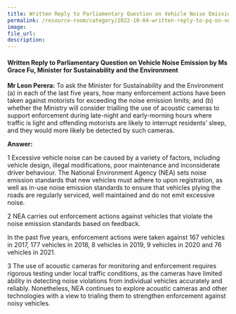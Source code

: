 ```yaml
---  
title: Written Reply to Parliamentary Question on Vehicle Noise Emission by Ms Grace Fu, Minister for Sustainability and the Environment
permalink: /resource-room/category/2022-10-04-written-reply-to-pq-on-vehicle-noise-emission/
image:  
file_url:  
description:  
---  
```

#### Written Reply to Parliamentary Question on Vehicle Noise Emission by Ms Grace Fu, Minister for Sustainability and the Environment

**Mr Leon Perera:** To ask the Minister for Sustainability and the Environment (a) in each of the last five years, how many enforcement actions have been taken against motorists for exceeding the noise emission limits; and (b) whether the Ministry will consider trialling the use of acoustic cameras to support enforcement during late-night and early-morning hours where traffic is light and offending motorists are likely to interrupt residents’ sleep, and they would more likely be detected by such cameras.

**Answer:**

1 Excessive vehicle noise can be caused by a variety of factors, including vehicle design, illegal modifications, poor maintenance and inconsiderate driver behaviour. The National Environment Agency (NEA) sets noise emission standards that new vehicles must adhere to upon registration, as well as in-use noise emission standards to ensure that vehicles plying the roads are regularly serviced, well maintained and do not emit excessive noise.

2 NEA carries out enforcement actions against vehicles that violate the noise emission standards based on feedback.

In the past five years, enforcement actions were taken against 167 vehicles in 2017, 177 vehicles in 2018, 8 vehicles in 2019, 9 vehicles in 2020 and 76 vehicles in 2021.

3 The use of acoustic cameras for monitoring and enforcement requires rigorous testing under local traffic conditions, as the cameras have limited ability in detecting noise violations from individual vehicles accurately and reliably. Nonetheless, NEA continues to explore acoustic cameras and other technologies with a view to trialing them to strengthen enforcement against noisy vehicles.
